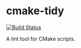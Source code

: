 # cmake-tidy

[![Build Status](https://travis-ci.org/brobeson/cmake-tidy.svg?branch=master)](https://travis-ci.org/brobeson/cmake-tidy)

A lint tool for CMake scripts.
